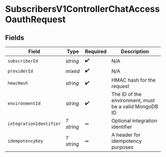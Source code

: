 # SubscribersV1ControllerChatAccessOauthRequest


## Fields

| Field                                                 | Type                                                  | Required                                              | Description                                           |
| ----------------------------------------------------- | ----------------------------------------------------- | ----------------------------------------------------- | ----------------------------------------------------- |
| `subscriberId`                                        | *string*                                              | :heavy_check_mark:                                    | N/A                                                   |
| `providerId`                                          | *mixed*                                               | :heavy_check_mark:                                    | N/A                                                   |
| `hmacHash`                                            | *string*                                              | :heavy_check_mark:                                    | HMAC hash for the request                             |
| `environmentId`                                       | *string*                                              | :heavy_check_mark:                                    | The ID of the environment, must be a valid MongoDB ID |
| `integrationIdentifier`                               | *?string*                                             | :heavy_minus_sign:                                    | Optional integration identifier                       |
| `idempotencyKey`                                      | *?string*                                             | :heavy_minus_sign:                                    | A header for idempotency purposes                     |